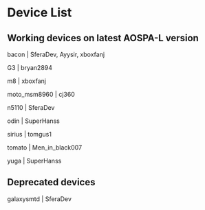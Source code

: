 # Device List #

## Working devices on latest AOSPA-L version ##

bacon | SferaDev, Ayysir, xboxfanj

G3 | bryan2894

m8 | xboxfanj

moto_msm8960 | cj360

n5110 | SferaDev

odin | SuperHanss

sirius | tomgus1

tomato | Men_in_black007

yuga | SuperHanss

## Deprecated devices ##

galaxysmtd | SferaDev
